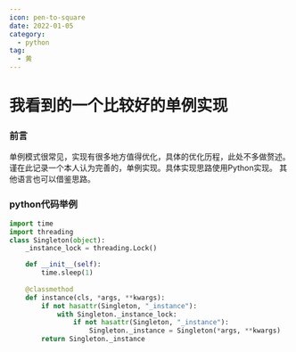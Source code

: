 ```yaml
---
icon: pen-to-square
date: 2022-01-05
category:
  - python
tag:
  - 黄
---
```


# 我看到的一个比较好的单例实现

### 前言

单例模式很常见，实现有很多地方值得优化，具体的优化历程，此处不多做赘述。
谨在此记录一个本人认为完善的，单例实现。具体实现思路使用Python实现。
其他语言也可以借鉴思路。

### python代码举例

```python
import time
import threading
class Singleton(object):
    _instance_lock = threading.Lock()

    def __init__(self):
        time.sleep(1)
       
    @classmethod
    def instance(cls, *args, **kwargs):
        if not hasattr(Singleton, "_instance"):
            with Singleton._instance_lock:
                if not hasattr(Singleton, "_instance"):
                    Singleton._instance = Singleton(*args, **kwargs)
        return Singleton._instance
  

```

